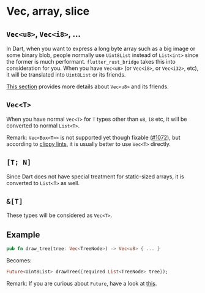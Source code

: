 # Vec, array, slice

## `Vec<u8>`, `Vec<i8>`, ...

In Dart, when you want to express a long byte array such as a big image or some binary blob, people normally use `Uint8List` instead of `List<int>` since the former is much performant. `flutter_rust_bridge` takes this into consideration for you. When you have `Vec<u8>` (or `Vec<i8>`, or `Vec<i32>`, etc), it will be translated into `Uint8List` or its friends.

[This section](../simple-correspondence) provides more details about `Vec<u8>` and its friends.

## `Vec<T>`

When you have normal `Vec<T>` for `T` types other than `u8`, `i8` etc, it will be converted to normal `List<T>`.

Remark: `Vec<Box<T>>` is not supported yet though fixable ([#1072](https://github.com/fzyzcjy/flutter_rust_bridge/issues/1072)), but according to [clippy lints](https://rust-lang.github.io/rust-clippy/master/index.html#vec_box), it is usually better to use `Vec<T>` directly.

## `[T; N]`

Since Dart does not have special treatment for static-sized arrays, it is converted to `List<T>` as well.

## `&[T]`

These types will be considered as `Vec<T>`.

## Example

```rust
pub fn draw_tree(tree: Vec<TreeNode>) -> Vec<u8> { ... }
```

Becomes:

```Dart
Future<Uint8List> drawTree({required List<TreeNode> tree});
```

Remark: If you are curious about `Future`, have a look at [this](../../../concurrency/async-dart).
